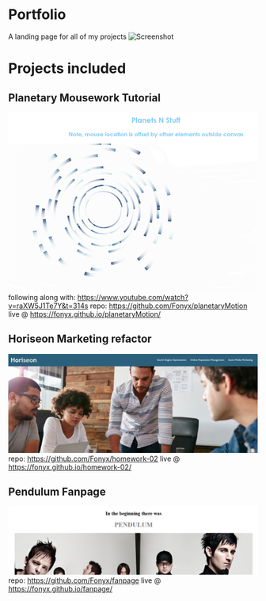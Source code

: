 # Portfolio
A landing page for all of my projects
![Screenshot](https://github.com/Fonyx/homework-03/blob/main/screenshot.PNG?raw=true "Agency website")

# Projects included

## Planetary Mousework Tutorial
![Screenshot](https://github.com/Fonyx/planetaryMotion/blob/main/Assets/screenshots/planetary.PNG?raw=true "Planetary motion")
following along with: https://www.youtube.com/watch?v=raXW5J1Te7Y&t=314s
repo: https://github.com/Fonyx/planetaryMotion
live @ https://fonyx.github.io/planetaryMotion/


## Horiseon Marketing refactor
![Screenshot](https://github.com/Fonyx/homework-02/blob/main/screenshot.PNG?raw=true "Horiseon Marketing")
repo: https://github.com/Fonyx/homework-02
live @ https://fonyx.github.io/homework-02/

## Pendulum Fanpage
![Screenshot](https://github.com/Fonyx/fanpage/blob/main/Assets/screenshot.PNG?raw=true "Pendulum")
repo: https://github.com/Fonyx/fanpage
live @ https://fonyx.github.io/fanpage/